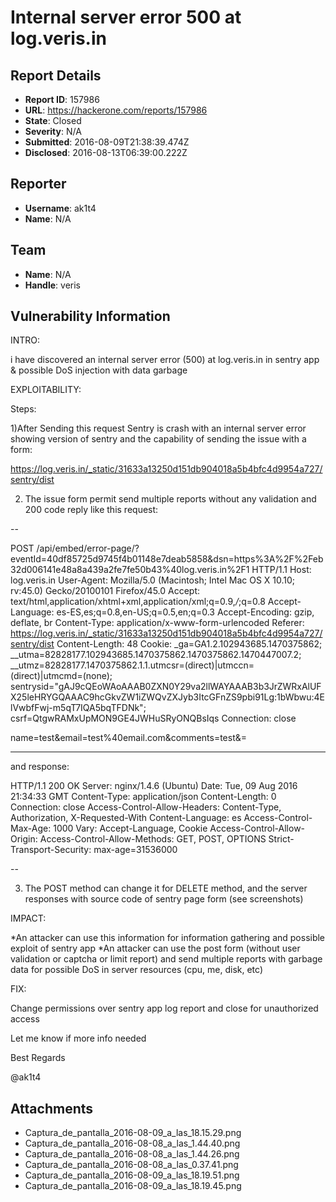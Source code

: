# Internal server error 500 at log.veris.in 

## Report Details
- **Report ID**: 157986
- **URL**: https://hackerone.com/reports/157986
- **State**: Closed
- **Severity**: N/A
- **Submitted**: 2016-08-09T21:38:39.474Z
- **Disclosed**: 2016-08-13T06:39:00.222Z

## Reporter
- **Username**: ak1t4
- **Name**: N/A

## Team
- **Name**: N/A
- **Handle**: veris

## Vulnerability Information
INTRO:

i have discovered an internal server error (500) at log.veris.in in sentry app & possible DoS  injection with data garbage

EXPLOITABILITY:

Steps:

1)After Sending this request Sentry is crash with an internal server error showing version of sentry and the capability of sending the issue with a form:

https://log.veris.in/_static/31633a13250d151db904018a5b4bfc4d9954a727/sentry/dist

2) The issue form permit send multiple reports without any validation and 200 code reply like this request:

--

POST /api/embed/error-page/?eventId=40df85725d9745f4b01148e7deab5858&dsn=https%3A%2F%2Feb32d006141e48a8a439a2fe7fe50b43%40log.veris.in%2F1 HTTP/1.1
Host: log.veris.in
User-Agent: Mozilla/5.0 (Macintosh; Intel Mac OS X 10.10; rv:45.0) Gecko/20100101 Firefox/45.0
Accept: text/html,application/xhtml+xml,application/xml;q=0.9,*/*;q=0.8
Accept-Language: es-ES,es;q=0.8,en-US;q=0.5,en;q=0.3
Accept-Encoding: gzip, deflate, br
Content-Type: application/x-www-form-urlencoded
Referer: https://log.veris.in/_static/31633a13250d151db904018a5b4bfc4d9954a727/sentry/dist
Content-Length: 48
Cookie: _ga=GA1.2.102943685.1470375862; __utma=82828177.102943685.1470375862.1470375862.1470447007.2; __utmz=82828177.1470375862.1.1.utmcsr=(direct)|utmccn=(direct)|utmcmd=(none); sentrysid="gAJ9cQEoWAoAAAB0ZXN0Y29va2llWAYAAAB3b3JrZWRxAlUFX25leHRYGQAAAC9hcGkvZW1iZWQvZXJyb3ItcGFnZS9pbi91Lg:1bWbwu:4ElVwbfFwj-m5qT7IQA5bqTFDNk"; csrf=QtgwRAMxUpMON9GE4JWHuSRyONQBsIqs
Connection: close

name=test&email=test%40email.com&comments=test&=

----

and response:

HTTP/1.1 200 OK
Server: nginx/1.4.6 (Ubuntu)
Date: Tue, 09 Aug 2016 21:34:33 GMT
Content-Type: application/json
Content-Length: 0
Connection: close
Access-Control-Allow-Headers: Content-Type, Authorization, X-Requested-With
Content-Language: es
Access-Control-Max-Age: 1000
Vary: Accept-Language, Cookie
Access-Control-Allow-Origin: 
Access-Control-Allow-Methods: GET, POST, OPTIONS
Strict-Transport-Security: max-age=31536000

--


3) The POST method  can change it for DELETE method, and the server responses with source code of sentry page form (see screenshots)



IMPACT:

*An attacker can use this information for information gathering  and possible exploit of sentry app
*An attacker can use the post form (without user validation or captcha or limit report) and send  multiple reports with garbage data for possible DoS in server resources  (cpu, me, disk, etc)


FIX:

Change permissions over sentry app log report and  close for unauthorized access

Let me know if more info needed

Best Regards


@ak1t4










## Attachments
- Captura_de_pantalla_2016-08-09_a_las_18.15.29.png
- Captura_de_pantalla_2016-08-08_a_las_1.44.40.png
- Captura_de_pantalla_2016-08-08_a_las_1.44.26.png
- Captura_de_pantalla_2016-08-08_a_las_0.37.41.png
- Captura_de_pantalla_2016-08-09_a_las_18.19.51.png
- Captura_de_pantalla_2016-08-09_a_las_18.19.45.png
